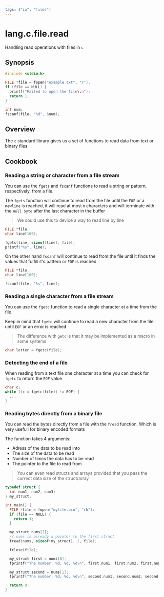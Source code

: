 ```yaml
---
tags: ["io", "files"]
---
```


# lang.c.file.read

Handling read operations with files in `c`

## Synopsis

```c
#include <stdio.h>

FILE *file = fopen("example.txt", "r");
if (file == NULL) {
  printf("Failed to open the file\.n");
  return 1;
}

int num;
fscanf(file, "%d", &num);
```

## Overview

The `c` standard library gives us a set of functions to
read data from text or binary files

## Cookbook

### Reading a string or character from a file stream

You can use the `fgets` and `fscanf` functions to read
a string or pattern, respectively, from a file.

The `fgets` function will continue to read from the 
file until the `EOF` or a `newline` is reached, it
will read at most `n` characters and will terminate
with the `null byte` after the last character in the
buffer

> We could use this to device a way to read line 
> by line

```c
FILE *file;
char line[100];

fgets(line, sizeof(line), file);
printf("%s", line);
```

On the other hand `fscanf` will continue to read
from the file until it finds the values that fulfill
it's pattern or `EOF` is reached

```c
FILE *file;
char line[100];

fscanf(file, "%s", line);
```

### Reading a single character from a file stream

You can use the `fgetc` function to read a single 
character at a time from the file.

Keep in mind that `fgetc` will continue to read a new
character from the file until `EOF` or an error is
reached

> The difference with `getc` is that it may be
> implemented as a macro in some systems

```c
char letter = fgetc(file);
```

### Detecting the end of a file

When reading from a text file one character at a time
you can check for `fgetc` to return the `EOF` value

```c
char c;
while ((c = fgetc(file)) != EOF) {
  ...
}
```

### Reading bytes directly from a binary file

You can read the bytes directly from a file with
the `fread` function. Which is very usefull for binary 
encoded formats

The function takes 4 arguments:
- Adress of the data to be read into
- The size of the data to be read
- Number of times the data has to be read
- The pointer to the file to read from

> You can even read structs and arrays provided that 
> you pass the correct data size of the struct/array

```c
typedef struct {
  int num1, num2, num3;
} my_struct;

int main() {
  FILE *file = fopen("myfile.bin", "rb"):
  if (file == NULL) {
    return 1;
  }

  my_struct nums[2];
  // nums is already a pointer to the first struct
  fread(nums, sizeof(my_struct), 2, file);

  fclose(file);

  my_struct first = nums[0];
  fprintf("The number: %d, %d, %d\n", first.num1, first.num2, first.num3);

  my_struct second = nums[1];
  fprintf("The number: %d, %d, %d\n", second.num1, second.num2, second.num3);

  return 0;
}
```
